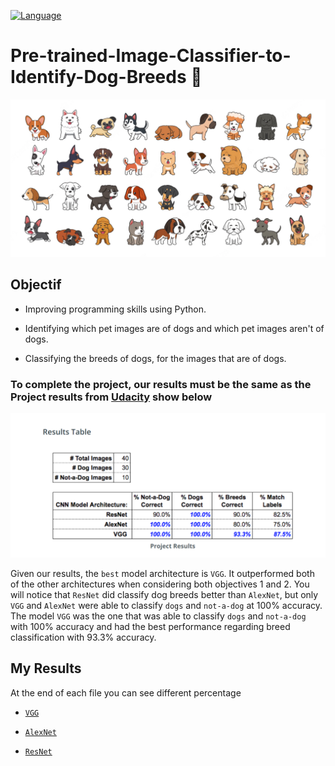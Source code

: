 [![Language](https://img.shields.io/badge/language-python-blue.svg?style=flat)](https://www.python.org)

# Pre-trained-Image-Classifier-to-Identify-Dog-Breeds 🐶  

![](dog_breeds.png "Dog 🐶 Breeds")



## Objectif 

- Improving  programming skills using Python.

- Identifying which pet images are of dogs and which pet images aren't of dogs.

- Classifying the breeds of dogs, for the images that are of dogs.

### To complete the project, our results must be the same as the Project results from [Udacity](https://learn.udacity.com/) show below


![](Expected_Results.png "Projects Results")

Given our results, the `best` model architecture is `VGG`. It outperformed both of the other architectures when considering both objectives 1 and 2. You will notice that `ResNet` did classify dog breeds better than `AlexNet`, but only `VGG` and `AlexNet` were able to classify `dogs` and `not-a-dog` at $100$% accuracy. The model `VGG` was the one that was able to classify `dogs` and `not-a-dog` with $100$% accuracy and had the best performance regarding breed classification with $93.3$% accuracy.


## My Results 

At the end of each file you can see different percentage 

- [`VGG`](Udacity-Project1/vgg_pet-images.txt)

- [`AlexNet`](Udacity-Project1/alexnet_pet-images.txt)

- [`ResNet`](Udacity-Project1/resnet_pet-images.txt)
